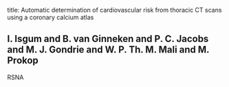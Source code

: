 title: Automatic determination of cardiovascular risk from thoracic CT scans using a coronary calcium atlas

## I. Isgum and B. van Ginneken and P. C. Jacobs and M. J. Gondrie and W. P. Th. M. Mali and M. Prokop
RSNA

